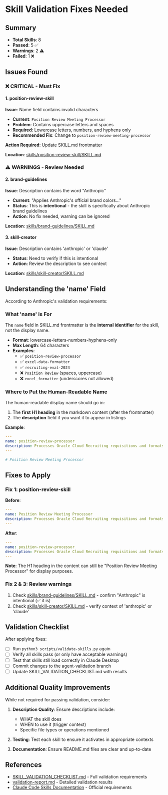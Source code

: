 # Skill Validation Fixes Needed

## Summary

- **Total Skills**: 8
- **Passed**: 5 ✅
- **Warnings**: 2 ⚠️
- **Failed**: 1 ❌

## Issues Found

### ❌ CRITICAL - Must Fix

#### 1. position-review-skill

**Issue**: Name field contains invalid characters
- **Current**: `Position Review Meeting Processor`
- **Problem**: Contains uppercase letters and spaces
- **Required**: Lowercase letters, numbers, and hyphens only
- **Recommended Fix**: Change to `position-review-meeting-processor`

**Action Required**: Update SKILL.md frontmatter

**Location**: [skills/position-review-skill/SKILL.md](skills/position-review-skill/SKILL.md)

### ⚠️ WARNINGS - Review Needed

#### 2. brand-guidelines

**Issue**: Description contains the word "Anthropic"
- **Current**: "Applies Anthropic's official brand colors..."
- **Status**: This is **intentional** - the skill is specifically about Anthropic brand guidelines
- **Action**: No fix needed, warning can be ignored

**Location**: [skills/brand-guidelines/SKILL.md](skills/brand-guidelines/SKILL.md)

#### 3. skill-creator

**Issue**: Description contains 'anthropic' or 'claude'
- **Status**: Need to verify if this is intentional
- **Action**: Review the description to see context

**Location**: [skills/skill-creator/SKILL.md](skills/skill-creator/SKILL.md)

## Understanding the 'name' Field

According to Anthropic's validation requirements:

### What 'name' is For

The `name` field in SKILL.md frontmatter is the **internal identifier** for the skill, not the display name.

- **Format**: lowercase-letters-numbers-hyphens-only
- **Max Length**: 64 characters
- **Examples**:
  - ✅ `position-review-processor`
  - ✅ `excel-data-formatter`
  - ✅ `recruiting-eval-2024`
  - ❌ `Position Review` (spaces, uppercase)
  - ❌ `excel_formatter` (underscores not allowed)

### Where to Put the Human-Readable Name

The human-readable display name should go in:
1. The **first H1 heading** in the markdown content (after the frontmatter)
2. The **description** field if you want it to appear in listings

**Example**:
```yaml
---
name: position-review-processor
description: Processes Oracle Cloud Recruiting requisitions and formats them for weekly position review meetings.
---

# Position Review Meeting Processor
```

## Fixes to Apply

### Fix 1: position-review-skill

**Before**:
```yaml
---
name: Position Review Meeting Processor
description: Processes Oracle Cloud Recruiting requisitions and formats them for weekly position review meetings. Filters positions needing approval and creates structured Excel reports.
---
```

**After**:
```yaml
---
name: position-review-processor
description: Processes Oracle Cloud Recruiting requisitions and formats them for weekly position review meetings. Filters positions needing approval and creates structured Excel reports.
---
```

**Note**: The H1 heading in the content can still be "Position Review Meeting Processor" for display purposes.

### Fix 2 & 3: Review warnings

1. Check [skills/brand-guidelines/SKILL.md](skills/brand-guidelines/SKILL.md) - confirm "Anthropic" is intentional (✅ it is)
2. Check [skills/skill-creator/SKILL.md](skills/skill-creator/SKILL.md) - verify context of 'anthropic' or 'claude'

## Validation Checklist

After applying fixes:

- [ ] Run `python3 scripts/validate-skills.py` again
- [ ] Verify all skills pass (or only have acceptable warnings)
- [ ] Test that skills still load correctly in Claude Desktop
- [ ] Commit changes to the agent-validation branch
- [ ] Update SKILL_VALIDATION_CHECKLIST.md with results

## Additional Quality Improvements

While not required for passing validation, consider:

1. **Description Quality**: Ensure descriptions include:
   - WHAT the skill does
   - WHEN to use it (trigger context)
   - Specific file types or operations mentioned

2. **Testing**: Test each skill to ensure it activates in appropriate contexts

3. **Documentation**: Ensure README.md files are clear and up-to-date

## References

- [SKILL_VALIDATION_CHECKLIST.md](SKILL_VALIDATION_CHECKLIST.md) - Full validation requirements
- [validation-report.md](validation-report.md) - Detailed validation results
- [Claude Code Skills Documentation](https://docs.claude.com/en/docs/claude-code/skills.md) - Official requirements
